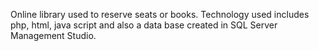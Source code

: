 Online library used to reserve seats or books.
Technology used includes php, html, java script and also a data base created in SQL Server Management Studio.

